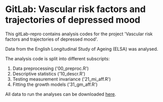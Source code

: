 # GitLab: Vascular risk factors and trajectories of depressed mood

This gitLab-repro contains analysis codes for the project 'Vascular risk factors and trajectories of depressed mood'. 

Data from the English Longitudinal Study of Ageing (ELSA) was analysed.

The analysis code is split into different subscripts:

1. Data preprocessing ('00_preproc.R')
2. Descriptive statistics ('10_descr.R')
3. Testing measurement invariance ('21_mi_aff.R')
4. Fitting the growth models ('31_gm_aff.R')

All data to run the analyses can be downloaded [here](https://beta.ukdataservice.ac.uk/datacatalogue/series/series?id=200011).
